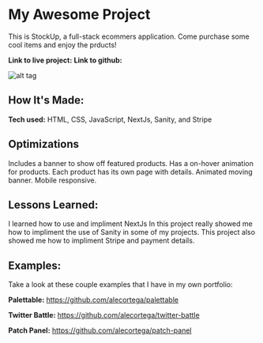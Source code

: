 # My Awesome Project
This is StockUp, a full-stack ecommers application. Come purchase some cool items and enjoy the prducts!

**Link to live project:** 
**Link to github:** 

![alt tag](http://placecorgi.com/1200/650)

## How It's Made:

**Tech used:** HTML, CSS, JavaScript, NextJs, Sanity, and Stripe


## Optimizations
Includes a banner to show off featured products.
Has a on-hover animation for products.
Each product has its own page with details.
Animated moving banner.
Mobile responsive.

## Lessons Learned:
I learned how to use and impliment NextJs
In this project really showed me how to impliment the use of Sanity in some of my projects. This project also showed me how to impliment Stripe and payment details. 

## Examples:
Take a look at these couple examples that I have in my own portfolio:

**Palettable:** https://github.com/alecortega/palettable

**Twitter Battle:** https://github.com/alecortega/twitter-battle

**Patch Panel:** https://github.com/alecortega/patch-panel

